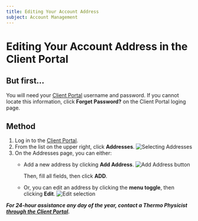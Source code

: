 ```yaml
---
title: Editing Your Account Address
subject: Account Management
---
```


# Editing Your Account Address in the Client Portal

## But first...
You will need your [Client Portal](https://core.thermo.io/login/) username and password. If you cannot locate this information, click **Forget Password?** on the Client Portal loging page.

## Method
1. Log in to the [Client Portal](https://core.thermo.io/login/).
2. From the **<Your Name>** list on the upper right, click **Addresses**.
   ![Selecting Addresses](https://raw.githubusercontent.com/thermoio/docs/master/images/editing-your-account-address/2017-11-14_18-29-55.png)
3. On the Addresses page, you can either:
   * Add a new address by clicking **Add Address**.
     ![Add Address button](https://raw.githubusercontent.com/thermoio/docs/master/images/editing-your-account-address/2017-11-14_18-32-36.png)

     Then, fill all fields, then click **ADD**.

   * Or, you can edit an address by clicking the **menu toggle**, then clicking **Edit**.
     ![Edit selection](https://raw.githubusercontent.com/thermoio/docs/master/images/editing-your-account-address/2017-11-14_18-36-08.png)

**_For 24-hour assistance any day of the year, contact a Thermo Physicist [through the Client Portal](https://core.thermo.io/login/)._**
